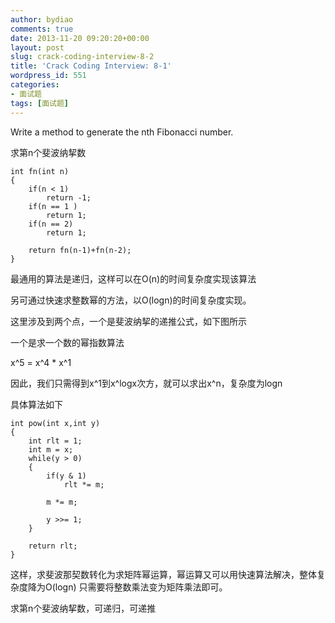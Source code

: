 ```yaml
---
author: bydiao
comments: true
date: 2013-11-20 09:20:20+00:00
layout: post
slug: crack-coding-interview-8-2
title: 'Crack Coding Interview: 8-1'
wordpress_id: 551
categories:
- 面试题
tags: [面试题]
---
```


Write a method to generate the nth Fibonacci number.

求第n个斐波纳挈数


	int fn(int n)
	{
		if(n < 1)
			return -1;
		if(n == 1 )
			return 1;
		if(n == 2)
			return 1;
	
		return fn(n-1)+fn(n-2);
	}


最通用的算法是递归，这样可以在O(n)的时间复杂度实现该算法

另可通过快速求整数幂的方法，以O(logn)的时间复杂度实现。

这里涉及到两个点，一个是斐波纳挈的递推公式，如下图所示

一个是求一个数的幂指数算法

x^5 = x^4 * x^1

因此，我们只需得到x^1到x^logx次方，就可以求出x^n，复杂度为logn

具体算法如下

	int pow(int x,int y)
	{
		int rlt = 1;
		int m = x;
		while(y > 0)
		{
			if(y & 1)
				rlt *= m;
			
			m *= m;
	
			y >>= 1;
		}
	
		return rlt;
	}

这样，求斐波那契数转化为求矩阵幂运算，幂运算又可以用快速算法解决，整体复杂度降为O(logn)
只需要将整数乘法变为矩阵乘法即可。

求第n个斐波纳挈数，可递归，可递推
